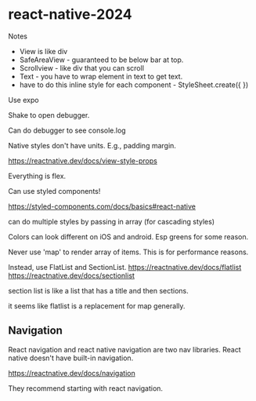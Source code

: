 # react-native-2024

Notes

- View is like div
- SafeAreaView - guaranteed to be below bar at top.
- Scrollview - like div that you can scroll
- Text - you have to wrap element in text to get text.
- have to do this inline style for each component - StyleSheet.create({ })

Use expo

Shake to open debugger.

Can do debugger to see console.log

Native styles don't have units. E.g., padding margin.

https://reactnative.dev/docs/view-style-props

Everything is flex.

Can use styled components!

https://styled-components.com/docs/basics#react-native

can do multiple styles by passing in array (for cascading styles)

Colors can look different on iOS and android. Esp greens for some reason.

Never use 'map' to render array of items. This is for performance reasons.

Instead, use FlatList and SectionList.
https://reactnative.dev/docs/flatlist
https://reactnative.dev/docs/sectionlist

section list is like a list that has a title and then sections.

it seems like flatlist is a replacement for map generally.

## Navigation

React navigation and react native navigation are two nav libraries. React native doesn't have built-in navigation.

https://reactnative.dev/docs/navigation

They recommend starting with react navigation.
